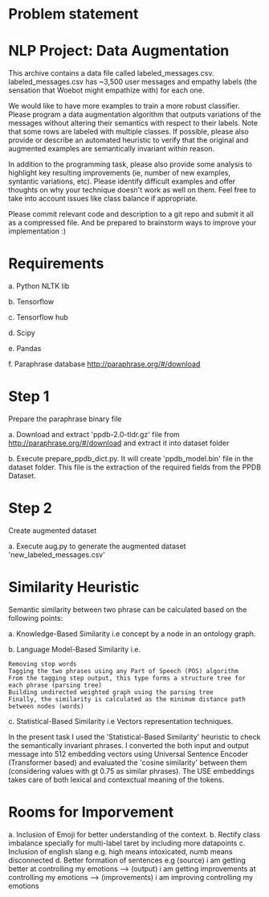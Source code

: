 # Problem statement  

# NLP Project: Data Augmentation

This archive contains a data file called labeled_messages.csv. labeled_messages.csv has ~3,500 user messages and empathy labels (the sensation that Woebot might empathize with) for each one.

We would like to have more examples to train a more robust classifier. Please program a data augmentation algorithm that outputs variations of the messages without altering their semantics with respect to their labels. Note that some rows are labeled with multiple classes. If possible, please also provide or describe an automated heuristic to verify that the original and augmented examples are semantically invariant within reason.

In addition to the programming task, please also provide some analysis to highlight key resulting improvements (ie, number of new examples, syntantic variations, etc). Please identify difficult examples and offer thoughts on why your technique doesn't work as well on them. Feel free to take into account issues like class balance if appropriate.

Please commit relevant code and description to a git repo and submit it all as a compressed file. And be prepared to brainstorm ways to improve your implementation :)


# Requirements
a. Python NLTK lib

b. Tensorflow

c. Tensorflow hub

d. Scipy

e. Pandas

f. Paraphrase database http://paraphrase.org/#/download

# Step 1
Prepare the paraphrase binary file

a. Download and extract 'ppdb-2.0-tldr.gz' file from http://paraphrase.org/#/download and extract it into dataset folder

b. Execute prepare_ppdb_dict.py. It will create 'ppdb_model.bin' file in the dataset folder. This file is the extraction of the required fields from the PPDB Dataset.

# Step 2
Create augmented dataset

a. Execute aug.py to generate the augmented dataset 'new_labeled_messages.csv'


# Similarity Heuristic 

Semantic similarity between two phrase can be calculated based on the following points:

a. Knowledge-Based Similarity i.e concept by a node in an ontology graph.

b. Language Model-Based Similarity i.e.

    Removing stop words
    Tagging the two phrases using any Part of Speech (POS) algorithm
    From the tagging step output, this type forms a structure tree for each phrase (parsing tree)
    Building undirected weighted graph using the parsing tree
    Finally, the similarity is calculated as the minimum distance path between nodes (words)

c. Statistical-Based Similarity i.e Vectors representation techniques.

In the present task I used the 'Statistical-Based Similarity' heuristic to check the semantically invariant phrases. I converted the both input and output message into 512 embedding vectors using Universal Sentence Encoder (Transformer based) and evaluated the 'cosine similarity' between them (considering values with gt 0.75 as similar phrases). The USE embeddings takes care of both lexical and contexctual meaning of the tokens.


# Rooms for Imporvement
a. Inclusion of Emoji for better understanding of the context.
b. Rectify class imbalance specially for multi-label taret by including more datapoints
c. Inclusion of english slang e.g. high means intoxicated, numb means disconnected
d. Better formation of sentences e.g (source) i am getting better at controlling my emotions --> (output) i am getting improvements at controlling my emotions --> (improvements) i am improving controlling my emotions 




